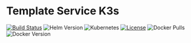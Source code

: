 # Template Service K3s

[![Build Status](https://jenkins.ravcube.com/buildStatus/icon?job=PR%20Public/PR%20Template%20Service%20K3s&style=plastic)](https://jenkins.ravcube.com/job/PR%20Public/job/PR%20Template%20Service%20K3s/lastBuild/pipeline-overview/)
![Helm Version](https://img.shields.io/badge/helm-v3-blue?logo=helm&style=plastic)
![Kubernetes](https://img.shields.io/badge/kubernetes-K3s-orange?logo=kubernetes&style=plastic)
[![License](https://img.shields.io/github/license/KNOSERO/template_service_k3s?style=plastic)](https://github.com/KNOSERO/template_service_k3s/blob/master/LICENSE)
![Docker Pulls](https://img.shields.io/docker/pulls/_/hello-world)
![Docker Version](https://img.shields.io/docker/v/_/hello-world/latest)